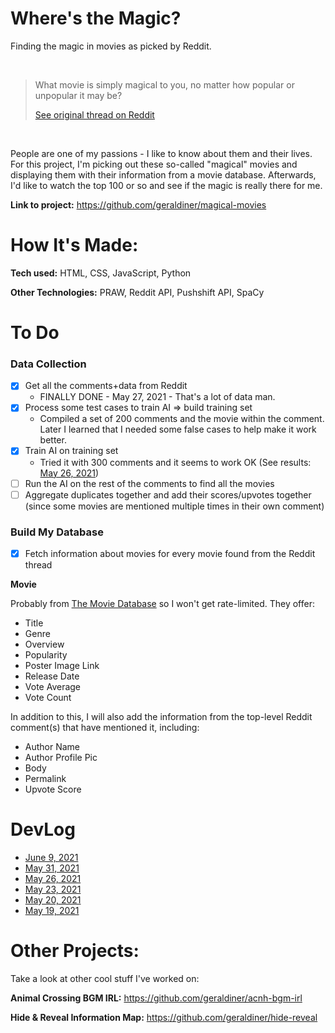 # Where's the Magic?

Finding the magic in movies as picked by Reddit.

<br>
<blockquote>What movie is simply magical to you, no matter how popular or unpopular it may be?

[See original thread on Reddit](https://www.reddit.com/r/AskReddit/comments/mx0pwd/what_movie_is_simply_magical_to_you_no_matter_how/)

</blockquote>
</br>

People are one of my passions - I like to know about them and their lives. For this project, I'm picking out these so-called "magical" movies and displaying them with their information from a movie database. Afterwards, I'd like to watch the top 100 or so and see if the magic is really there for me.

**Link to project:** https://github.com/geraldiner/magical-movies

# How It's Made:

**Tech used:** HTML, CSS, JavaScript, Python

**Other Technologies:** PRAW, Reddit API, Pushshift API, SpaCy

# To Do

### Data Collection

- [x] Get all the comments+data from Reddit
  - FINALLY DONE - May 27, 2021 - That's a lot of data man.
- [x] Process some test cases to train AI => build training set
  - Compiled a set of 200 comments and the movie within the comment. Later I learned that I needed some false cases to help make it work better.
- [x] Train AI on training set
  - Tried it with 300 comments and it seems to work OK (See results: [May 26, 2021](https://github.com/geraldiner/magical-movies/blob/main/_devlogs/2021-05-26.md))
- [ ] Run the AI on the rest of the comments to find all the movies
- [ ] Aggregate duplicates together and add their scores/upvotes together (since some movies are mentioned multiple times in their own comment)

### Build My Database

- [x] Fetch information about movies for every movie found from the Reddit thread

**Movie**

Probably from [The Movie Database](https://themoviedb.org) so I won't get rate-limited. They offer:

- Title
- Genre
- Overview
- Popularity
- Poster Image Link
- Release Date
- Vote Average
- Vote Count

In addition to this, I will also add the information from the top-level Reddit comment(s) that have mentioned it, including:

- Author Name
- Author Profile Pic
- Body
- Permalink
- Upvote Score

# DevLog

- [June 9, 2021](https://github.com/geraldiner/magical-movies/blob/main/_devlogs/2021-06-09.md)
- [May 31, 2021](https://github.com/geraldiner/magical-movies/blob/main/_devlogs/2021-05-31.md)
- [May 26, 2021](https://github.com/geraldiner/magical-movies/blob/main/_devlogs/2021-05-26.md)
- [May 23, 2021](https://github.com/geraldiner/magical-movies/blob/main/_devlogs/2021-05-23.md)
- [May 20, 2021](https://github.com/geraldiner/magical-movies/blob/main/_devlogs/2021-05-20.md)
- [May 19, 2021](https://github.com/geraldiner/magical-movies/blob/main/_devlogs/2021-05-19.md)

# Other Projects:

Take a look at other cool stuff I've worked on:

**Animal Crossing BGM IRL:** <a href='https://github.com/geraldiner/acnh-bgm-irl' target='_blank'>https://github.com/geraldiner/acnh-bgm-irl</a>

**Hide & Reveal Information Map:** <a href='https://github.com/geraldiner/hide-reveal' target='_blank'>https://github.com/geraldiner/hide-reveal</a>
